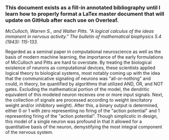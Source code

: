 ### This document exists as a fill-in annotated bibliography until I learn how to properly format a LaTex master document that will update on GitHub after each use on Overleaf. 

*McCulloch, Warren S., and Walter Pitts. "A logical calculus of the ideas immanent in nervous activity." The bulletin of mathematical biophysics 5.4 (1943): 115-133.*

Regarded as a seminal paper in computational neuroscience as well as the basis of modern machine learning, the importance of the early formulations of McCulloch and Pitts are hard to overstate. By treating the biological existence of neurons as computational devices, these scientists applied logical theory to biological systems, most notably coming up with the idea that the communicative signaling of neurons was "all-or-nothing" and could, in theory, be quantified by algorithms that utilized AND, OR, and NOT gates. Excluding the mathematical portion of the model, the dendritic equivalent of this modeled neuron receives one or more input signals. Next, the collection of signals are processed according to weight (excitatory weight and/or inhibitory weight). After this, a binary output is determined, either 0 or 1 with zero representing no firing of the "action potential" and 1 representing firing of the "action potential". Though simplicstic in design, this model of a single neuron was profound in that it allowed for a quantitative basis of the neuron, demystifying the most integral component of the nervous system.


